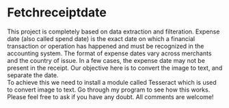 # Fetchreceiptdate
This project is completely based on data extraction and filteration. 
Expense date (also called spend date) is the exact date on which a financial transaction or operation has happened and must be recognized in the accounting system. 
The format of expense dates vary across merchants and the country of issue. In a few cases, the expense date may not be present in the receipt. 
Our objective here is to convert the image to text, and separate the date.   
To achieve this we need to install a module called Tesseract which is used to convert image to text. 
Go through my program to see how this works. 
Please feel free to ask if you have any doubt. All comments are welcome! 
